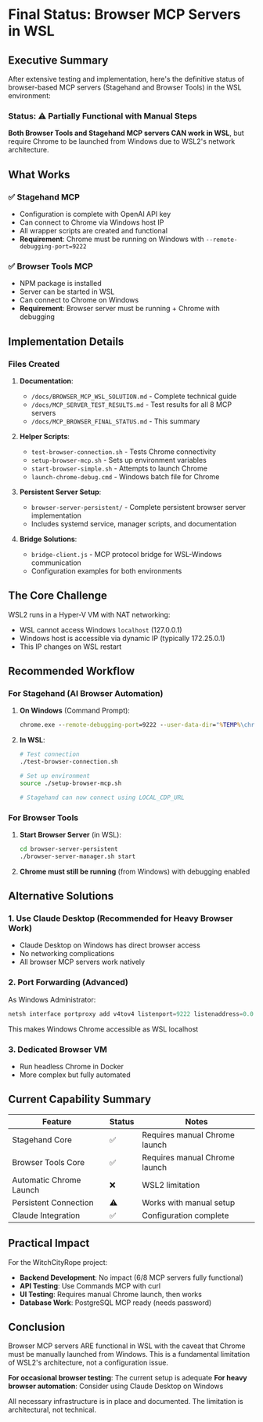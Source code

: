 # Final Status: Browser MCP Servers in WSL

## Executive Summary

After extensive testing and implementation, here's the definitive status of browser-based MCP servers (Stagehand and Browser Tools) in the WSL environment:

### Status: ⚠️ Partially Functional with Manual Steps

**Both Browser Tools and Stagehand MCP servers CAN work in WSL**, but require Chrome to be launched from Windows due to WSL2's network architecture.

## What Works

### ✅ Stagehand MCP
- Configuration is complete with OpenAI API key
- Can connect to Chrome via Windows host IP
- All wrapper scripts are created and functional
- **Requirement**: Chrome must be running on Windows with `--remote-debugging-port=9222`

### ✅ Browser Tools MCP
- NPM package is installed
- Server can be started in WSL
- Can connect to Chrome on Windows
- **Requirement**: Browser server must be running + Chrome with debugging

## Implementation Details

### Files Created

1. **Documentation**:
   - `/docs/BROWSER_MCP_WSL_SOLUTION.md` - Complete technical guide
   - `/docs/MCP_SERVER_TEST_RESULTS.md` - Test results for all 8 MCP servers
   - `/docs/MCP_BROWSER_FINAL_STATUS.md` - This summary

2. **Helper Scripts**:
   - `test-browser-connection.sh` - Tests Chrome connectivity
   - `setup-browser-mcp.sh` - Sets up environment variables
   - `start-browser-simple.sh` - Attempts to launch Chrome
   - `launch-chrome-debug.cmd` - Windows batch file for Chrome

3. **Persistent Server Setup**:
   - `browser-server-persistent/` - Complete persistent browser server implementation
   - Includes systemd service, manager scripts, and documentation

4. **Bridge Solutions**:
   - `bridge-client.js` - MCP protocol bridge for WSL-Windows communication
   - Configuration examples for both environments

## The Core Challenge

WSL2 runs in a Hyper-V VM with NAT networking:
- WSL cannot access Windows `localhost` (127.0.0.1)
- Windows host is accessible via dynamic IP (typically 172.25.0.1)
- This IP changes on WSL restart

## Recommended Workflow

### For Stagehand (AI Browser Automation)

1. **On Windows** (Command Prompt):
   ```cmd
   chrome.exe --remote-debugging-port=9222 --user-data-dir="%TEMP%\chrome-debug"
   ```

2. **In WSL**:
   ```bash
   # Test connection
   ./test-browser-connection.sh
   
   # Set up environment
   source ./setup-browser-mcp.sh
   
   # Stagehand can now connect using LOCAL_CDP_URL
   ```

### For Browser Tools

1. **Start Browser Server** (in WSL):
   ```bash
   cd browser-server-persistent
   ./browser-server-manager.sh start
   ```

2. **Chrome must still be running** (from Windows) with debugging enabled

## Alternative Solutions

### 1. **Use Claude Desktop** (Recommended for Heavy Browser Work)
- Claude Desktop on Windows has direct browser access
- No networking complications
- All browser MCP servers work natively

### 2. **Port Forwarding** (Advanced)
As Windows Administrator:
```powershell
netsh interface portproxy add v4tov4 listenport=9222 listenaddress=0.0.0.0 connectport=9222 connectaddress=127.0.0.1
```
This makes Windows Chrome accessible as WSL localhost

### 3. **Dedicated Browser VM**
- Run headless Chrome in Docker
- More complex but fully automated

## Current Capability Summary

| Feature | Status | Notes |
|---------|--------|-------|
| Stagehand Core | ✅ | Requires manual Chrome launch |
| Browser Tools Core | ✅ | Requires manual Chrome launch |
| Automatic Chrome Launch | ❌ | WSL2 limitation |
| Persistent Connection | ⚠️ | Works with manual setup |
| Claude Integration | ✅ | Configuration complete |

## Practical Impact

For the WitchCityRope project:
- **Backend Development**: No impact (6/8 MCP servers fully functional)
- **API Testing**: Use Commands MCP with curl
- **UI Testing**: Requires manual Chrome launch, then works
- **Database Work**: PostgreSQL MCP ready (needs password)

## Conclusion

Browser MCP servers ARE functional in WSL with the caveat that Chrome must be manually launched from Windows. This is a fundamental limitation of WSL2's architecture, not a configuration issue.

**For occasional browser testing**: The current setup is adequate
**For heavy browser automation**: Consider using Claude Desktop on Windows

All necessary infrastructure is in place and documented. The limitation is architectural, not technical.